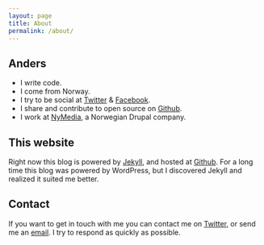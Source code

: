 ```yaml
---
layout: page
title: About
permalink: /about/
---
```


## Anders

* I write code.
* I come from Norway.
* I try to be social at [Twitter](https://twitter.com/andeersg "My profile at Twitter") & [Facebook](https://facebook.com/andeersg "My Facebook profile").
* I share and contribute to open source on [Github](https://github.com/andeersg).
* I work at [NyMedia](http://nymedia.no "NyMedia"), a Norwegian Drupal company.


## This website

Right now this blog is powered by [Jekyll](http://jekyllrb.com/ "Jekyll"), and hosted at [Github](https://github.com/andeersg/andeersg.github.io "The source code of this repo").
For a long time this blog was powered by WordPress, but I discovered Jekyll and realized it suited me better.

## Contact

If you want to get in touch with me you can contact me on [Twitter](https://twitter.com/andeersg "Send me a tweet"), or send me an [email](mailto:anders.2205@gmail.com "Send me an email"). I try to respond as quickly as possible.

